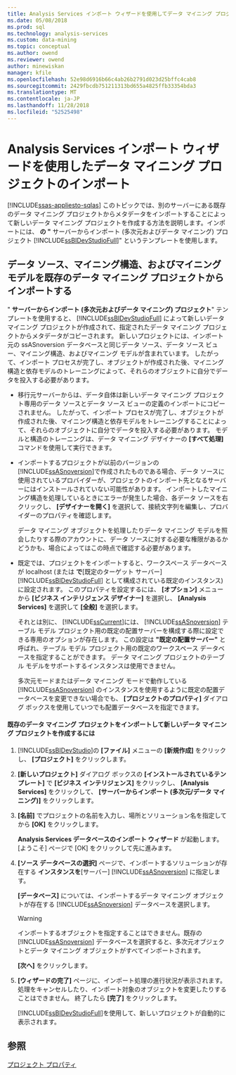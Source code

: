 ```yaml
---
title: Analysis Services インポート ウィザードを使用してデータ マイニング プロジェクトのインポート |Microsoft Docs
ms.date: 05/08/2018
ms.prod: sql
ms.technology: analysis-services
ms.custom: data-mining
ms.topic: conceptual
ms.author: owend
ms.reviewer: owend
author: minewiskan
manager: kfile
ms.openlocfilehash: 52e98d6916b66c4ab26b2791d023d25bffc4cab8
ms.sourcegitcommit: 2429fbcdb751211313bd655a4825ffb33354bda3
ms.translationtype: MT
ms.contentlocale: ja-JP
ms.lasthandoff: 11/28/2018
ms.locfileid: "52525498"
---
```

# <a name="import-a-data-mining-project-using-the-analysis-services-import-wizard"></a>Analysis Services インポート ウィザードを使用したデータ マイニング プロジェクトのインポート
[!INCLUDE[ssas-appliesto-sqlas](../../includes/ssas-appliesto-sqlas.md)]
  このトピックでは、別のサーバーにある既存のデータ マイニング プロジェクトからメタデータをインポートすることによって新しいデータ マイニング プロジェクトを作成する方法を説明します。インポートには、 **の "** サーバーからインポート (多次元およびデータ マイニング) プロジェクト [!INCLUDE[ssBIDevStudioFull](../../includes/ssbidevstudiofull-md.md)]" というテンプレートを使用します。  
  
## <a name="import-data-sources-mining-structures-and-mining-models-from-an-existing-data-mining-project"></a>データ ソース、マイニング構造、およびマイニング モデルを既存のデータ マイニング プロジェクトからインポートする  
 " **サーバーからインポート (多次元およびデータ マイニング) プロジェクト**" テンプレートを使用すると、 [!INCLUDE[ssBIDevStudioFull](../../includes/ssbidevstudiofull-md.md)] によって新しいデータ マイニング プロジェクトが作成されて、指定されたデータ マイニング プロジェクトからメタデータがコピーされます。 新しいプロジェクトには、インポート元の ssASnoversion データベースと同じデータ ソース、データ ソース ビュー、マイニング構造、およびマイニング モデルが含まれています。 したがって、インポート プロセスが完了し、オブジェクトが作成された後、マイニング構造と依存モデルのトレーニングによって、それらのオブジェクトに自分でデータを投入する必要があります。  
  
-   移行元サーバーからは、データ自体は新しいデータ マイニング プロジェクト専用のデータ ソースとデータ ソース ビューの定義のインポートにコピーされません。 したがって、インポート プロセスが完了し、オブジェクトが作成された後、マイニング構造と依存モデルをトレーニングすることによって、それらのオブジェクトに自分でデータを投入する必要があります。 モデルと構造のトレーニングは、データ マイニング デザイナーの **[すべて処理]** コマンドを使用して実行できます。  
  
-   インポートするプロジェクトが以前のバージョンの [!INCLUDE[ssASnoversion](../../includes/ssasnoversion-md.md)]で作成されたものである場合、データ ソースに使用されているプロバイダーが、プロジェクトのインポート先となるサーバーにはインストールされていない可能性があります。 インポートしたマイニング構造を処理しているときにエラーが発生した場合、各データ ソースを右クリックし、 **[デザイナーを開く]** を選択して、接続文字列を編集し、プロバイダーのプロパティを確認します。  
  
     データ マイニング オブジェクトを処理したりデータ マイニング モデルを照会したりする際のアカウントに、データ ソースに対する必要な権限があるかどうかも、場合によってはこの時点で確認する必要があります。  
  
-   既定では、プロジェクトをインポートすると、ワークスペース データベースが localhost (または **で**[既定のターゲット サーバー][!INCLUDE[ssBIDevStudioFull](../../includes/ssbidevstudiofull-md.md)] として構成されている既定のインスタンス) に設定されます。 このプロパティを設定するには、 **[オプション]** メニューから **[ビジネス インテリジェンス デザイナー]** を選択し、 **[Analysis Services]** を選択して **[全般]** を選択します。  
  
     それとは別に、 [!INCLUDE[ssCurrent](../../includes/sscurrent-md.md)]には、 [!INCLUDE[ssASnoversion](../../includes/ssasnoversion-md.md)] テーブル モデル プロジェクト用の既定の配置サーバーを構成する際に設定できる専用のオプションが存在します。 この設定は **"既定の配置サーバー"** と呼ばれ、テーブル モデル プロジェクト用の既定のワークスペース データベースを指定することができます。 データ マイニング プロジェクトのテーブル モデルをサポートするインスタンスは使用できません。  
  
     多次元モードまたはデータ マイニング モードで動作している [!INCLUDE[ssASnoversion](../../includes/ssasnoversion-md.md)] のインスタンスを使用するように既定の配置データベースを変更できない場合でも、 **[プロジェクトのプロパティ]** ダイアログ ボックスを使用していつでも配置データベースを指定できます。  
  
#### <a name="to-create-a-new-data-mining-project-by-importing-an-existing-data-mining-project"></a>既存のデータ マイニング プロジェクトをインポートして新しいデータ マイニング プロジェクトを作成するには  
  
1.  [!INCLUDE[ssBIDevStudio](../../includes/ssbidevstudio-md.md)]の **[ファイル]** メニューの **[新規作成]** をクリックし、 **[プロジェクト]** をクリックします。  
  
2.  **[新しいプロジェクト]** ダイアログ ボックスの **[インストールされているテンプレート]** で **[ビジネス インテリジェンス]** をクリックし、 **[Analysis Services]** をクリックして、 **[サーバーからインポート (多次元/データ マイニング)]** をクリックします。  
  
3.  **[名前]** でプロジェクトの名前を入力し、場所とソリューション名を指定してから **[OK]** をクリックします。  
  
     **Analysis Services データベースのインポート ウィザード** が起動します。 [ようこそ] ページで [OK] をクリックして先に進みます。  
  
4.  **[ソース データベースの選択]** ページで、インポートするソリューションが存在する **インスタンスを**[サーバー] [!INCLUDE[ssASnoversion](../../includes/ssasnoversion-md.md)] に指定します。  
  
     **[データベース]** については、インポートするデータ マイニング オブジェクトが存在する [!INCLUDE[ssASnoversion](../../includes/ssasnoversion-md.md)] データベースを選択します。  
  
    > [!WARNING]  
    >  インポートするオブジェクトを指定することはできません。既存の [!INCLUDE[ssASnoversion](../../includes/ssasnoversion-md.md)] データベースを選択すると、多次元オブジェクトとデータ マイニング オブジェクトがすべてインポートされます。  
  
     **[次へ]** をクリックします。  
  
5.  **[ウィザードの完了]** ページに、インポート処理の進行状況が表示されます。 処理をキャンセルしたり、インポート対象のオブジェクトを変更したりすることはできません。 終了したら **[完了]** をクリックします。  
  
     [!INCLUDE[ssBIDevStudioFull](../../includes/ssbidevstudiofull-md.md)]を使用して、新しいプロジェクトが自動的に表示されます。  
  
## <a name="see-also"></a>参照  
 [プロジェクト プロパティ](../../analysis-services/tabular-models/project-properties-ssas-tabular.md)  
  
  
